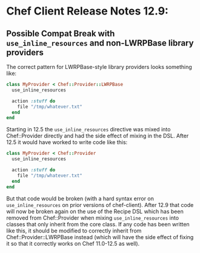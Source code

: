 # Chef Client Release Notes 12.9:

## Possible Compat Break with `use_inline_resources` and non-LWRPBase library providers

The correct pattern for LWRPBase-style library providers looks something like:

```ruby
class MyProvider < Chef::Provider::LWRPBase
  use_inline_resources

  action :stuff do
    file "/tmp/whatever.txt"
  end
end
```

Starting in 12.5 the `use_inline_resources` directive was mixed into Chef::Provider directly and had the
side effect of mixing in the DSL.  After 12.5 it would have worked to write code like this:

```ruby
class MyProvider < Chef::Provider
  use_inline_resources

  action :stuff do
    file "/tmp/whatever.txt"
  end
end
```

But that code would be broken (with a hard syntax error on `use_inline_resources` on prior versions of
chef-client).  After 12.9 that code will now be broken again on the use of the Recipe DSL which has been removed
from Chef::Provider when mixing `use_inline_resources` into classes that only inherit from the core
class.  If any code has been written like this, it should be modified to correctly inherit from
Chef::Provider::LWRPBase instead (which will have the side effect of fixing it so that it correctly works
on Chef 11.0-12.5 as well).
